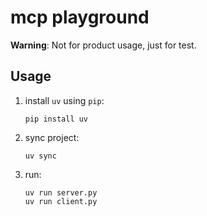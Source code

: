# mcp playground

**Warning**: Not for product usage, just for test.

## Usage

1. install `uv` using `pip`:

    ```shell
   pip install uv
   ```

2. sync project:

    ```shell
    uv sync
    ```
   
3. run:

   ```shell
   uv run server.py
   uv run client.py
   ```